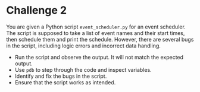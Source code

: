 # Challenge 2
You are given a Python script `event_scheduler.py` for an event scheduler. The script is supposed to take a list of event names and their start times, then schedule them and print the schedule. However, there are several bugs in the script, including logic errors and incorrect data handling.

- Run the script and observe the output. It will not match the expected output.
- Use `pdb` to step through the code and inspect variables.
- Identify and fix the bugs in the script.
- Ensure that the script works as intended.

